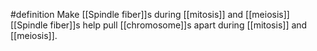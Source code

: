 #definition 
Make [[Spindle fiber]]s during [[mitosis]] and [[meiosis]]
[[Spindle fiber]]s help pull [[chromosome]]s apart during [[mitosis]] and [[meiosis]].
